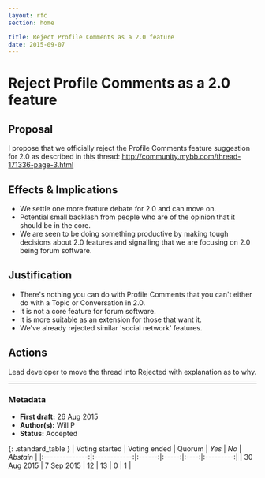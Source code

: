 ```yaml
---
layout: rfc
section: home

title: Reject Profile Comments as a 2.0 feature
date: 2015-09-07
---
```


# Reject Profile Comments as a 2.0 feature

## Proposal
I propose that we officially reject the Profile Comments feature suggestion for 2.0 as described in this thread: http://community.mybb.com/thread-171336-page-3.html

## Effects & Implications
- We settle one more feature debate for 2.0 and can move on.
- Potential small backlash from people who are of the opinion that it should be in the core.
- We are seen to be doing something productive by making tough decisions about 2.0 features and signalling that we are focusing on 2.0 being forum software.

## Justification
- There's nothing you can do with Profile Comments that you can't either do with a Topic or Conversation in 2.0.
- It is not a core feature for forum software.
- It is more suitable as an extension for those that want it.
- We've already rejected similar 'social network' features.

## Actions
Lead developer to move the thread into Rejected with explanation as to why.

---

### Metadata
- **First draft:** 26 Aug 2015
- **Author(s):** Will P
- **Status:** Accepted

{: .standard_table }
| Voting started | Voting ended | Quorum | _Yes_ | _No_ | _Abstain_ |
|:--------------:|:------------:|:------:|:-----:|:----:|:---------:|
| 30 Aug 2015    | 7 Sep 2015   | 12     | 13    | 0    | 1         |
